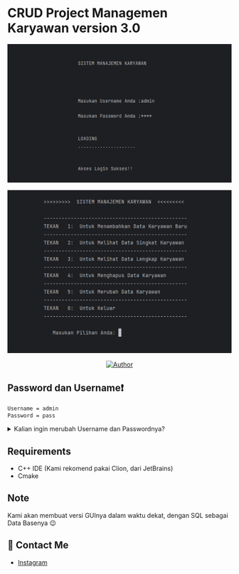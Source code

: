 # CRUD Project Managemen Karyawan version 3.0

<p align="center">
<img src="./preview-img-readme/login-preview.png"/>
</p>

<p align="center">
<img src="./preview-img-readme/menu-preview.png"/>
</p>

<p align="center">
        <a href="https://github.com/cwordtech"><img title="Author" src="https://img.shields.io/badge/Author-cwordtech-red.svg?style=for-the-badge&logo=github"></a>
</p>

## Password dan Username:heavy_exclamation_mark:
```
Username = admin
Password = pass
```
<details>

<summary>
        Kalian ingin merubah Username dan Passwordnya?
</summary>

### Kalian pun, bisa menganti Username dan Password pada bagian :
`````````````````````````
```````````````
Views/login.cpp 
```````````````
CRUD_PROJECT_VERSION-3.0
│
└─.idea
└─cmake-build-debug
└─dataBase
└─helper
└─model
└─preview-img-readme
└─views
   └──login.cpp
`````````````````````````
Pada baris code dibawah :
```cpp
//Line 38
   if(pass == "pass" && user =="admin"){
        ....
    }
````
Dengan User name dan Password yang kalian mau.
</details>

## Requirements 
- C++ IDE (Kami rekomend pakai Clion, dari JetBrains)
- Cmake

## Note
 Kami akan membuat versi GUInya dalam waktu dekat, dengan SQL sebagai Data Basenya :wink:

## :speech_balloon: Contact Me
- <a href="https://www.instagram.com/cword.tech/" target="_blank">Instagram</a>
